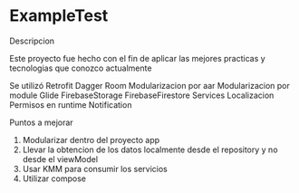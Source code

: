 # ExampleTest

Descripcion

Este proyecto fue hecho con el fin de aplicar las mejores practicas y tecnologias que conozco actualmente

Se utilizó
Retrofit
Dagger
Room
Modularizacion por aar
Modularizacion por module
Glide
FirebaseStorage
FirebaseFirestore
Services
Localizacion
Permisos en runtime
Notification


Puntos a mejorar

1. Modularizar dentro del proyecto app
2. Llevar la obtencion de los datos localmente desde el repository y no desde el viewModel
3. Usar KMM para consumir los servicios
4. Utilizar compose
